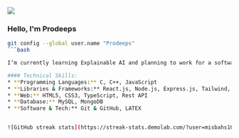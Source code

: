 
![](https://blog.bit.ai/wp-content/uploads/2018/09/How-to-Embed-GitHub-Gists-in-Your-Documents-Blog-Banner.png)

### Hello, I'm Prodeeps

```bash
git config --global user.name "Prodeeps"
```bash

I’m currently learning Explainable AI and planning to work for a software industry. Check out my [linkedin profile](https://linkedin.com/in/misbah-uddin-faroque).

#### Technical Skills:
* **Programming Languages:** C, C++, JavaScript
* **Libraries & Frameworks:** React.js, Node.js, Express.js, Tailwind, Flask, Redux
* **Web:** HTML5, CSS3, TypeScript, Rest API
* **Database:** MySQL, MongoDB
* **Software & Tech:** Git & GitHub, LATEX


![GitHub streak stats](https://streak-stats.demolab.com/?user=misbahs100)  

